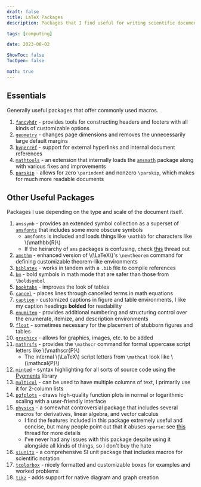 ```yaml
---
draft: false
title: LaTeX Packages
description: Packages that I find useful for writing scientific documents.

tags: [computing]

date: 2023-08-02

ShowToc: false
TocOpen: false

math: true
---
```


## Essentials

Generally useful packages that offer commonly used macros.

1. [`fancyhdr`](https://ctan.org/pkg/fancyhdr) - provides tools for constructing headers and footers with all kinds of customizable options
2. [`geometry`](https://ctan.org/pkg/geometry) - changes page dimensions and removes the unnecessarily large default margins
3. [`hyperref`](https://ctan.org/pkg/hyperref) - support for external hyperlinks and internal document references
4. [`mathtools`](https://ctan.org/pkg/mathtools) - an extension that internally loads the [`amsmath`](https://ctan.org/pkg/amsmath) package along with various fixes and improvements
5. [`parskip`](https://ctan.org/pkg/parskip) - allows for zero `\parindent` and nonzero `\parskip`, which makes for much more readable documents

## Other Useful Packages

Packages I use depending on the type and scale of the document itself.

1. `amssymb` - provides an extended symbol collection as a superset of [`amsfonts`](https://ctan.org/pkg/amsfonts) that includes some more obscure symbols
   - `amsfonts` is included and loads things like `\mathbb` for characters like \\(\mathbb{R}\\)
   - If the heirarchy of `ams` packages is confusing, check [this](https://tex.stackexchange.com/questions/32100/what-does-each-ams-package-do) thread out
2. [`amsthm`](https://ctan.org/pkg/amsthm) - enhanced version of \\(\LaTeX\\)'s `\newtheorem` command for defining customizable theorem-like environments
3. [`biblatex`](https://ctan.org/pkg/biblatex) - works in tandem with a `.bib` file to compile references
4. [`bm`](https://ctan.org/pkg/bm) - bold symbols in math mode that are safer than those from `\boldsymbol`
5. [`booktabs`](https://ctan.org/pkg/booktabs) - improves the look of tables
6. [`cancel`](https://ctan.org/pkg/cancel) - places lines through cancelled terms in math equations
7. [`caption`](https://ctan.org/pkg/caption) - customized captions in figure and table environments, I like my caption headings **bolded** for readability
8. [`enumitem`](https://ctan.org/pkg/enumitem) - provides additional numbering and structuring control over the enumerate, itemize, and description environments
9. [`float`](https://ctan.org/pkg/float) - sometimes necessary for the placement of stubborn figures and tables
10. [`graphicx`](https://ctan.org/pkg/graphicx) - allows for graphics, images, etc. to be added
11. [`mathrsfs`](https://ctan.org/pkg/mathrsfs) - provides the `\mathscr` command for formal uppercase script letters like \\(\mathscr{P}\\)
      - The internal \\(\LaTeX\\) script letters from `\mathcal` look like \\(\mathcal{P}\\)
12. [`minted`](https://ctan.org/pkg/minted) - syntax highlighting for all sorts of source code using the [Pygments](https://pygments.org) library
13. [`multicol`](https://ctan.org/pkg/multicol) - can be used to have multiple columns of text, I primarily use it for 2-column lists
14. [`pgfplots`](https://ctan.org/pkg/pgfplots) - draws high-quality function plots in normal or logarithmic scaling with a user-friendly interface
15. [`physics`](https://ctan.org/pkg/physics) - a somewhat controversial package that includes several macros for derivatives, linear algebra, and vector calculus
      - I find the features included in this package extremely useful and concise, but many people point out that it abuses `xparse`: see [this](https://tex.stackexchange.com/questions/471532/alternatives-to-the-physics-package) thread for more details
      - I've never had any issues with this package despite using it alongside all kinds of things, so I don't buy the hate
16. [`siunitx`](https://ctan.org/pkg/siunitx) - a comprehensive SI unit package that includes macros for scientific notation
17. [`tcolorbox`](https://ctan.org/pkg/tcolorbox) - nicely formatted and customizable boxes for examples and worked problems
18. [`tikz`](https://ctan.org/pkg/tikz) - adds support for native diagram and graph creation
